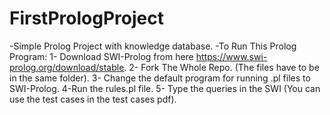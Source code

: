 # FirstPrologProject
-Simple Prolog Project with knowledge database.
-To Run This Prolog Program:
1- Download SWI-Prolog from here https://www.swi-prolog.org/download/stable.
2- Fork The Whole Repo. (The files have to be in the same folder).
3- Change the default program for running .pl files to SWI-Prolog.
4-Run the rules.pl file.
5- Type the queries in the SWI (You can use the test cases in the test cases pdf).

